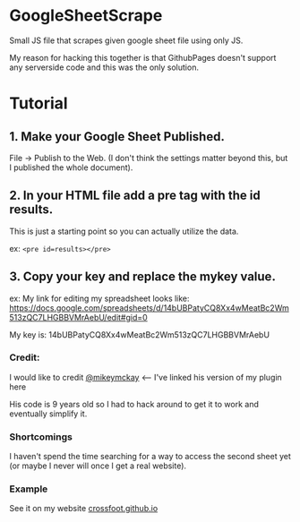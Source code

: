 # GoogleSheetScrape
Small JS file that scrapes given google sheet file using only JS.

My reason for hacking this together is that GithubPages doesn't support any serverside code and this was the only solution.
# Tutorial
## 1. Make your Google Sheet Published.
File -> Publish to the Web. (I don't think the settings matter beyond this, but I published the whole document).
## 2. In your HTML file add a pre tag with the id results.
This is just a starting point so you can actually utilize the data.

ex: `<pre id=results></pre>`
## 3. Copy your key and replace the mykey value.
ex: My link for editing my spreadsheet looks like: https://docs.google.com/spreadsheets/d/14bUBPatyCQ8Xx4wMeatBc2Wm513zQC7LHGBBVMrAebU/edit#gid=0

My key is: 14bUBPatyCQ8Xx4wMeatBc2Wm513zQC7LHGBBVMrAebU
### Credit:
I would like to credit [@mikeymckay](https://github.com/mikeymckay/google-spreadsheet-javascript) <-- I've linked his version of my plugin here

His code is 9 years old so I had to hack around to get it to work and eventually simplify it.
### Shortcomings
I haven't spend the time searching for a way to access the second sheet yet (or maybe I never will once I get a real website).

### Example
See it on my website [crossfoot.github.io](https://crossfoot.github.io/GoogleSheetScrape)

